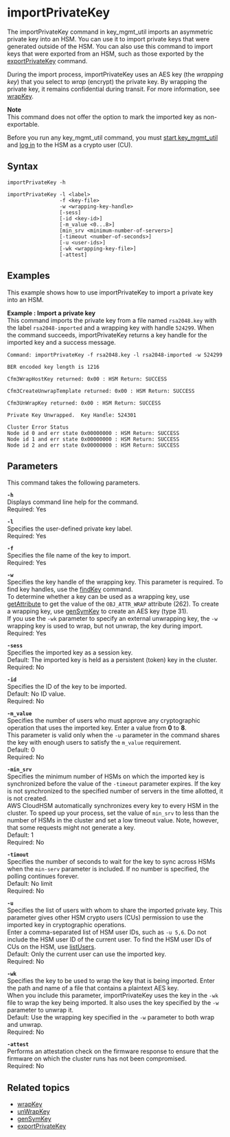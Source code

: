 # importPrivateKey<a name="key_mgmt_util-importPrivateKey"></a>

The importPrivateKey command in key\_mgmt\_util imports an asymmetric private key into an HSM\. You can use it to import private keys that were generated outside of the HSM\. You can also use this command to import keys that were exported from an HSM, such as those exported by the [exportPrivateKey](key_mgmt_util-exportPrivateKey.md) command\.

During the import process, importPrivateKey uses an AES key \(the *wrapping key*\) that you select to *wrap* \(encrypt\) the private key\. By wrapping the private key, it remains confidential during transit\. For more information, see [wrapKey](key_mgmt_util-wrapKey.md)\.

**Note**  
 This command does not offer the option to mark the imported key as non\-exportable\. 

Before you run any key\_mgmt\_util command, you must [start key\_mgmt\_util](key_mgmt_util-getting-started.md#key_mgmt_util-start) and [log in](key_mgmt_util-getting-started.md#key_mgmt_util-log-in) to the HSM as a crypto user \(CU\)\.

## Syntax<a name="importPrivateKey-syntax"></a>

```
importPrivateKey -h

importPrivateKey -l <label>
                 -f <key-file>
                 -w <wrapping-key-handle>
                 [-sess]
                 [-id <key-id>]
                 [-m_value <0...8>]
                 [min_srv <minimum-number-of-servers>]
                 [-timeout <number-of-seconds>]
                 [-u <user-ids>]
                 [-wk <wrapping-key-file>]
                 [-attest]
```

## Examples<a name="importPrivateKey-examples"></a>

This example shows how to use importPrivateKey to import a private key into an HSM\.

**Example : Import a private key**  
This command imports the private key from a file named `rsa2048.key` with the label `rsa2048-imported` and a wrapping key with handle `524299`\. When the command succeeds, importPrivateKey returns a key handle for the imported key and a success message\.  

```
Command: importPrivateKey -f rsa2048.key -l rsa2048-imported -w 524299

BER encoded key length is 1216

Cfm3WrapHostKey returned: 0x00 : HSM Return: SUCCESS

Cfm3CreateUnwrapTemplate returned: 0x00 : HSM Return: SUCCESS

Cfm3UnWrapKey returned: 0x00 : HSM Return: SUCCESS

Private Key Unwrapped.  Key Handle: 524301

Cluster Error Status
Node id 0 and err state 0x00000000 : HSM Return: SUCCESS
Node id 1 and err state 0x00000000 : HSM Return: SUCCESS
Node id 2 and err state 0x00000000 : HSM Return: SUCCESS
```

## Parameters<a name="importPrivateKey-parameters"></a>

This command takes the following parameters\.

**`-h`**  
Displays command line help for the command\.  
Required: Yes

**`-l`**  
Specifies the user\-defined private key label\.  
Required: Yes

**`-f`**  
Specifies the file name of the key to import\.  
Required: Yes

**`-w`**  
Specifies the key handle of the wrapping key\. This parameter is required\. To find key handles, use the [findKey](key_mgmt_util-findKey.md) command\.  
To determine whether a key can be used as a wrapping key, use [getAttribute](key_mgmt_util-getAttribute.md) to get the value of the `OBJ_ATTR_WRAP` attribute \(262\)\. To create a wrapping key, use [genSymKey](key_mgmt_util-genSymKey.md) to create an AES key \(type 31\)\.  
If you use the `-wk` parameter to specify an external unwrapping key, the `-w` wrapping key is used to wrap, but not unwrap, the key during import\.  
Required: Yes

**`-sess`**  
Specifies the imported key as a session key\.  
Default: The imported key is held as a persistent \(token\) key in the cluster\.  
Required: No

**`-id`**  
Specifies the ID of the key to be imported\.  
Default: No ID value\.  
Required: No

**`-m_value`**  
Specifies the number of users who must approve any cryptographic operation that uses the imported key\. Enter a value from **0** to **8**\.  
This parameter is valid only when the `-u` parameter in the command shares the key with enough users to satisfy the `m_value` requirement\.  
Default: 0  
Required: No

**`-min_srv`**  
Specifies the minimum number of HSMs on which the imported key is synchronized before the value of the `-timeout` parameter expires\. If the key is not synchronized to the specified number of servers in the time allotted, it is not created\.  
AWS CloudHSM automatically synchronizes every key to every HSM in the cluster\. To speed up your process, set the value of `min_srv` to less than the number of HSMs in the cluster and set a low timeout value\. Note, however, that some requests might not generate a key\.  
Default: 1  
Required: No

**`-timout`**  
Specifies the number of seconds to wait for the key to sync across HSMs when the `min-serv` parameter is included\. If no number is specified, the polling continues forever\.  
Default: No limit  
Required: No

**`-u`**  
Specifies the list of users with whom to share the imported private key\. This parameter gives other HSM crypto users \(CUs\) permission to use the imported key in cryptographic operations\.  
Enter a comma\-separated list of HSM user IDs, such as `-u 5,6`\. Do not include the HSM user ID of the current user\. To find the HSM user IDs of CUs on the HSM, use [listUsers](key_mgmt_util-listUsers.md)\.  
Default: Only the current user can use the imported key\.  
Required: No

**`-wk`**  
Specifies the key to be used to wrap the key that is being imported\. Enter the path and name of a file that contains a plaintext AES key\.  
When you include this parameter, importPrivateKey uses the key in the `-wk` file to wrap the key being imported\. It also uses the key specified by the `-w` parameter to unwrap it\.  
Default: Use the wrapping key specified in the `-w` parameter to both wrap and unwrap\.  
Required: No

**`-attest`**  
Performs an attestation check on the firmware response to ensure that the firmware on which the cluster runs has not been compromised\.  
Required: No

## Related topics<a name="importPrivateKey-seealso"></a>
+ [wrapKey](key_mgmt_util-wrapKey.md)
+ [unWrapKey](key_mgmt_util-unwrapKey.md)
+ [genSymKey](key_mgmt_util-genSymKey.md)
+ [exportPrivateKey](key_mgmt_util-exportPrivateKey.md)